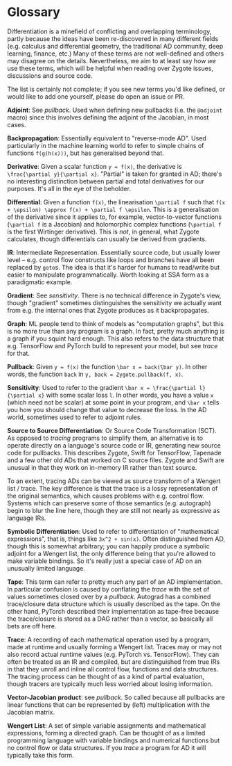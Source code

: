# Glossary

Differentiation is a minefield of conflicting and overlapping terminology, partly because the ideas have been re-discovered in many different fields (e.g. calculus and differential geometry, the traditional AD community, deep learning, finance, etc.) Many of these terms are not well-defined and others may disagree on the details. Nevertheless, we aim to at least say how *we* use these terms, which will be helpful when reading over Zygote issues, discussions and source code.

The list is certainly not complete; if you see new terms you'd like defined, or would like to add one yourself, please do open an issue or PR.

**Adjoint**: See *pullback*. Used when defining new pullbacks (i.e. the `@adjoint` macro) since this involves defining the adjoint of the Jacobian, in most cases.

**Backpropagation**: Essentially equivalent to "reverse-mode AD". Used particularly in the machine learning world to refer to simple chains of functions `f(g(h(x)))`, but has generalised beyond that.

**Derivative**: Given a scalar function ``y = f(x)``, the derivative is ``\frac{\partial y}{\partial x}``. "Partial" is taken for granted in AD; there's no interesting distinction between partial and total derivatives for our purposes. It's all in the eye of the beholder.

**Differential**: Given a function ``f(x)``, the linearisation ``\partial f`` such that ``f(x + \epsilon) \approx f(x) + \partial f \epsilon``. This is a generalisation of the derivative since it applies to, for example, vector-to-vector functions (``\partial f`` is a Jacobian) and holomorphic complex functions (``\partial f`` is the first Wirtinger derivative). This is *not*, in general, what Zygote calculates, though differentials can usually be derived from gradients.

**IR**: Intermediate Representation. Essentially source code, but usually lower level – e.g. control flow constructs like loops and branches have all been replaced by `goto`s. The idea is that it's harder for humans to read/write but easier to manipulate programmatically. Worth looking at SSA form as a paradigmatic example.

**Gradient**: See *sensitivity*. There is no technical difference in Zygote's view, though "gradient" sometimes distinguishes the sensitivity we actually want from e.g. the internal ones that Zygote produces as it backpropagates.

**Graph**: ML people tend to think of models as "computation graphs", but this is no more true than any program is a graph. In fact, pretty much anything is a graph if you squint hard enough. This also refers to the data structure that e.g. TensorFlow and PyTorch build to represent your model, but see *trace* for that.

**Pullback**: Given ``y = f(x)`` the function ``\bar x = back(̄\bar y)``. In other words, the function `back` in `y, back = Zygote.pullback(f, x)`.

**Sensitivity**: Used to refer to the gradient ``\bar x = \frac{\partial l}{\partial x}`` with some scalar loss ``l``. In other words, you have a value ``x`` (which need not be scalar) at some point in your program, and ``\bar x`` tells you how you should change that value to decrease the loss. In the AD world, sometimes used to refer to adjoint rules.

**Source to Source Differentiation**: Or Source Code Transformation (SCT). As opposed to *tracing* programs to simplify them, an alternative is to operate directly on a language's source code or IR, generating new source code for pullbacks. This describes Zygote, Swift for TensorFlow, Tapenade and a few other old ADs that worked on C source files. Zygote and Swift are unusual in that they work on in-memory IR rather than text source.

To an extent, tracing ADs can be viewed as source transform of a Wengert list / trace. The key difference is that the trace is a lossy representation of the original semantics, which causes problems with e.g. control flow. Systems which can preserve some of those semantics (e.g. autograph) begin to blur the line here, though they are still not nearly as expressive as language IRs.

**Symbolic Differentiation**: Used to refer to differentiation of "mathematical expressions", that is, things like `3x^2 + sin(x)`. Often distinguished from AD, though this is somewhat arbitrary; you can happily produce a symbolic adjoint for a Wengert list, the only difference being that you're allowed to make variable bindings. So it's really just a special case of AD on an unusually limited language.

**Tape**: This term can refer to pretty much any part of an AD implementation. In particular confusion is caused by conflating the *trace* with the set of values sometimes closed over by a *pullback*. Autograd has a combined trace/closure data structure which is usually described as the tape. On the other hand, PyTorch described their implementation as tape-free because the trace/closure is stored as a DAG rather than a vector, so basically all bets are off here.

**Trace**: A recording of each mathematical operation used by a program, made at runtime and usually forming a Wengert list. Traces may or may not also record actual runtime values (e.g. PyTorch vs. TensorFlow). They can often be treated as an IR and compiled, but are distinguished from true IRs in that they unroll and inline all control flow, functions and data structures. The tracing process can be thought of as a kind of partial evaluation, though tracers are typically much less worried about losing information.

**Vector-Jacobian product**: see *pullback*. So called because all pullbacks are linear functions that can be represented by (left) multiplication with the Jacobian matrix.

**Wengert List**: A set of simple variable assignments and mathematical expressions, forming a directed graph. Can be thought of as a limited programming language with variable bindings and numerical functions but no control flow or data structures. If you *trace* a program for AD it will typically take this form.
